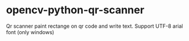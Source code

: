 # opencv-python-qr-scanner
Qr scanner paint rectange on qr code and write text. Support UTF-8 arial font (only windows)
